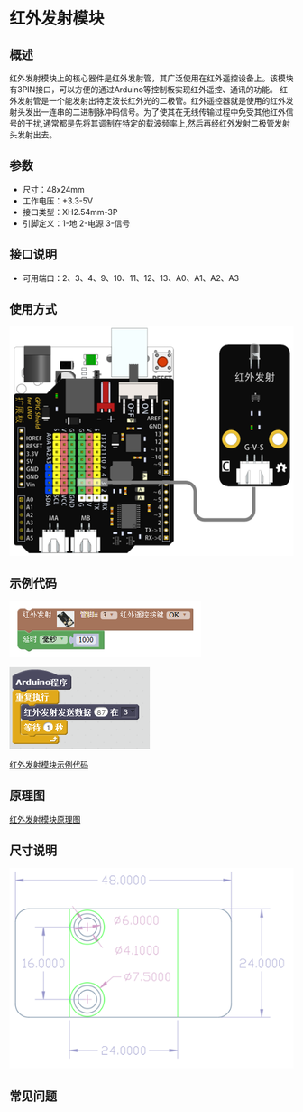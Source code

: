 # 红外发射模块

## 概述

红外发射模块上的核心器件是红外发射管，其广泛使用在红外遥控设备上。该模块有3PIN接口，可以方便的通过Arduino等控制板实现红外遥控、通讯的功能。 红外发射管是一个能发射出特定波长红外光的二极管。红外遥控器就是使用的红外发射头发出一连串的二进制脉冲码信号。为了使其在无线传输过程中免受其他红外信号的干扰,通常都是先将其调制在特定的载波频率上,然后再经红外发射二极管发射头发射出去。

## 参数

* 尺寸：48x24mm
* 工作电压：+3.3-5V
* 接口类型：XH2.54mm-3P
* 引脚定义：1-地 2-电源 3-信号

## 接口说明

* 可用端口：2、3、4、9、10、11、12、13、A0、A1、A2、A3

## 使用方式

![](../../.gitbook/assets/arduino-30.png)

## 示例代码

![](../../.gitbook/assets/arduino-76.png)

![](../../.gitbook/assets/arduino-55.png)

[红外发射模块示例代码](http://www.haohaodada.com/show.php?id=956377)

## 原理图

[红外发射模块原理图](https://github.com/Haohaodada-official/haohaodada-docs/blob/master/原理图/红外发射模块.pdf)

## 尺寸说明

![](../../.gitbook/assets/arduino-01.png)

## 常见问题

